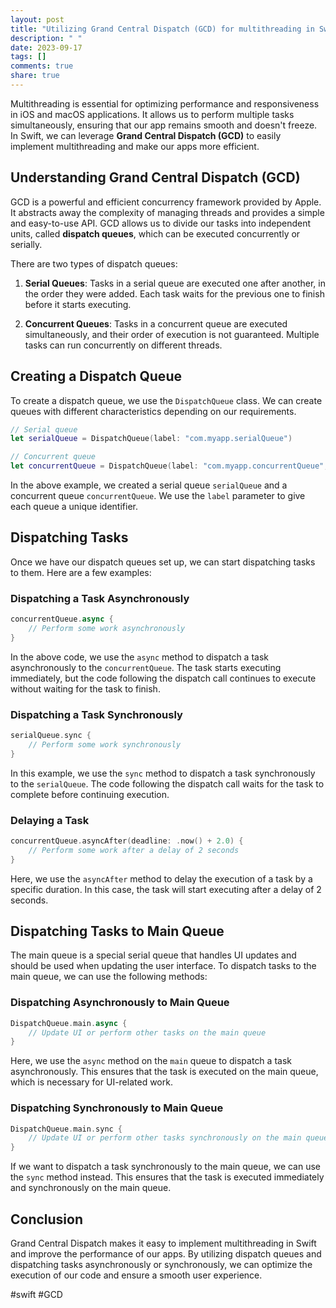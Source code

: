 ```yaml
---
layout: post
title: "Utilizing Grand Central Dispatch (GCD) for multithreading in Swift"
description: " "
date: 2023-09-17
tags: []
comments: true
share: true
---
```


Multithreading is essential for optimizing performance and responsiveness in iOS and macOS applications. It allows us to perform multiple tasks simultaneously, ensuring that our app remains smooth and doesn't freeze. In Swift, we can leverage **Grand Central Dispatch (GCD)** to easily implement multithreading and make our apps more efficient.

## Understanding Grand Central Dispatch (GCD)

GCD is a powerful and efficient concurrency framework provided by Apple. It abstracts away the complexity of managing threads and provides a simple and easy-to-use API. GCD allows us to divide our tasks into independent units, called **dispatch queues**, which can be executed concurrently or serially.

There are two types of dispatch queues:

1. **Serial Queues**: Tasks in a serial queue are executed one after another, in the order they were added. Each task waits for the previous one to finish before it starts executing.

2. **Concurrent Queues**: Tasks in a concurrent queue are executed simultaneously, and their order of execution is not guaranteed. Multiple tasks can run concurrently on different threads.

## Creating a Dispatch Queue

To create a dispatch queue, we use the `DispatchQueue` class. We can create queues with different characteristics depending on our requirements.

```swift
// Serial queue
let serialQueue = DispatchQueue(label: "com.myapp.serialQueue")

// Concurrent queue
let concurrentQueue = DispatchQueue(label: "com.myapp.concurrentQueue", attributes: .concurrent)
```

In the above example, we created a serial queue `serialQueue` and a concurrent queue `concurrentQueue`. We use the `label` parameter to give each queue a unique identifier.

## Dispatching Tasks

Once we have our dispatch queues set up, we can start dispatching tasks to them. Here are a few examples:

### Dispatching a Task Asynchronously

```swift
concurrentQueue.async {
    // Perform some work asynchronously
}
```

In the above code, we use the `async` method to dispatch a task asynchronously to the `concurrentQueue`. The task starts executing immediately, but the code following the dispatch call continues to execute without waiting for the task to finish.

### Dispatching a Task Synchronously

```swift
serialQueue.sync {
    // Perform some work synchronously
}
```

In this example, we use the `sync` method to dispatch a task synchronously to the `serialQueue`. The code following the dispatch call waits for the task to complete before continuing execution.

### Delaying a Task

```swift
concurrentQueue.asyncAfter(deadline: .now() + 2.0) {
    // Perform some work after a delay of 2 seconds
}
```

Here, we use the `asyncAfter` method to delay the execution of a task by a specific duration. In this case, the task will start executing after a delay of 2 seconds.

## Dispatching Tasks to Main Queue

The main queue is a special serial queue that handles UI updates and should be used when updating the user interface. To dispatch tasks to the main queue, we can use the following methods:

### Dispatching Asynchronously to Main Queue

```swift
DispatchQueue.main.async {
    // Update UI or perform other tasks on the main queue
}
```

Here, we use the `async` method on the `main` queue to dispatch a task asynchronously. This ensures that the task is executed on the main queue, which is necessary for UI-related work.

### Dispatching Synchronously to Main Queue

```swift
DispatchQueue.main.sync {
    // Update UI or perform other tasks synchronously on the main queue
}
```

If we want to dispatch a task synchronously to the main queue, we can use the `sync` method instead. This ensures that the task is executed immediately and synchronously on the main queue.

## Conclusion

Grand Central Dispatch makes it easy to implement multithreading in Swift and improve the performance of our apps. By utilizing dispatch queues and dispatching tasks asynchronously or synchronously, we can optimize the execution of our code and ensure a smooth user experience.

#swift #GCD